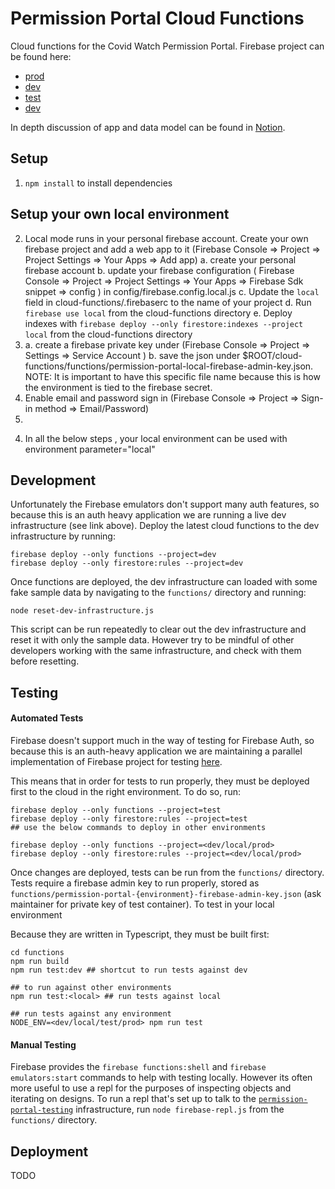 # Permission Portal Cloud Functions

Cloud functions for the Covid Watch Permission Portal.
Firebase project can be found here:

- [prod](https://console.firebase.google.com/project/permission-portal/)
- [dev](https://console.firebase.google.com/project/permission-portal-dev/)
- [test](https://console.firebase.google.com/project/permission-portal-test/)
- [dev](https://console.firebase.google.com/project/permission-portal-dev/)

In depth discussion of app and data model can be found in [Notion](https://www.notion.so/covidwatch/Org-Admin-App-Technical-Details-f8a235f8cfb44e1d938c731ccfe621cb).

## Setup

1. `npm install` to install dependencies

## Setup your own local environment

2. Local mode runs in your personal firebase account. Create your own firebase project and add a web app to it (Firebase Console => Project => Project Settings => Your Apps => Add app)
   a. create your personal firebase account
   b. update your firebase configuration ( Firebase Console => Project => Project Settings => Your Apps => Firebase Sdk snippet => config ) in config/firebase.config.local.js
   c. Update the `local` field in cloud-functions/.firebaserc to the name of your project
   d. Run `firebase use local` from the cloud-functions directory
   e. Deploy indexes with `firebase deploy --only firestore:indexes --project local` from the cloud-functions directory
3. a. create a firebase private key under (Firebase Console => Project => Settings => Service Account )
   b. save the json under \$ROOT/cloud-functions/functions/permission-portal-local-firebase-admin-key.json.
   NOTE: It is important to have this specific file name because this is how the environment is tied to the firebase secret.
4. Enable email and password sign in (Firebase Console => Project => Sign-in method => Email/Password)
5.

4) In all the below steps , your local environment can be used with environment parameter="local"

## Development

Unfortunately the Firebase emulators don't support many auth features, so because this is an auth heavy application we are running a live dev infrastructure (see link above). Deploy the latest cloud functions to the dev infrastructure by running:

```
firebase deploy --only functions --project=dev
firebase deploy --only firestore:rules --project=dev
```

Once functions are deployed, the dev infrastructure can loaded with some fake sample data by navigating to the `functions/` directory and running:

```
node reset-dev-infrastructure.js
```

This script can be run repeatedly to clear out the dev infrastructure and reset it with only the sample data. However try to be mindful of other developers working with the same infrastructure, and check with them before resetting.

## Testing

#### Automated Tests

Firebase doesn't support much in the way of testing for Firebase Auth, so because this is an auth-heavy application we are maintaining a parallel implementation of Firebase project for testing [here](https://console.firebase.google.com/project/permission-portal-test/).

This means that in order for tests to run properly, they must be deployed first to the cloud in the right environment. To do so, run:

```
firebase deploy --only functions --project=test
firebase deploy --only firestore:rules --project=test
## use the below commands to deploy in other environments

firebase deploy --only functions --project=<dev/local/prod>
firebase deploy --only firestore:rules --project=<dev/local/prod>
```

Once changes are deployed, tests can be run from the `functions/` directory. Tests require a firebase admin key to run properly, stored as `functions/permission-portal-{environment}-firebase-admin-key.json` (ask maintainer for private key of test container). To test in your local environment

Because they are written in Typescript, they must be built first:

```
cd functions
npm run build
npm run test:dev ## shortcut to run tests against dev

## to run against other environments
npm run test:<local> ## run tests against local

## run tests against any environment
NODE_ENV=<dev/local/test/prod> npm run test
```

#### Manual Testing

Firebase provides the `firebase functions:shell` and `firebase emulators:start` commands to help with testing locally. However its often more useful to use a repl for the purposes of inspecting objects and iterating on designs. To run a repl that's set up to talk to the [`permission-portal-testing`](https://console.firebase.google.com/project/permission-portal-test/) infrastructure, run `node firebase-repl.js` from the `functions/` directory.

## Deployment

TODO
